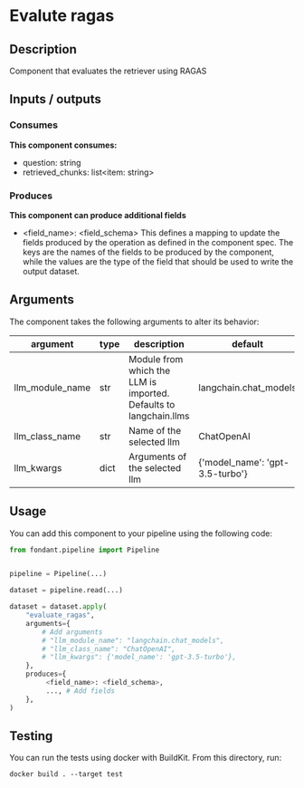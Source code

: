 # Evalute ragas

<a id="evalute_ragas#description"></a>
## Description
Component that evaluates the retriever using RAGAS

<a id="evalute_ragas#inputs_outputs"></a>
## Inputs / outputs 

<a id="evalute_ragas#consumes"></a>
### Consumes 
**This component consumes:**

- question: string
- retrieved_chunks: list<item: string>




<a id="evalute_ragas#produces"></a>  
### Produces 

**This component can produce additional fields**
- <field_name>: <field_schema>
This defines a mapping to update the fields produced by the operation as defined in the component spec.
The keys are the names of the fields to be produced by the component, while the values are 
the type of the field that should be used to write the output dataset.


<a id="evalute_ragas#arguments"></a>
## Arguments

The component takes the following arguments to alter its behavior:

| argument | type | description | default |
| -------- | ---- | ----------- | ------- |
| llm_module_name | str | Module from which the LLM is imported. Defaults to langchain.llms | langchain.chat_models |
| llm_class_name | str | Name of the selected llm | ChatOpenAI |
| llm_kwargs | dict | Arguments of the selected llm | {'model_name': 'gpt-3.5-turbo'} |

<a id="evalute_ragas#usage"></a>
## Usage 

You can add this component to your pipeline using the following code:

```python
from fondant.pipeline import Pipeline


pipeline = Pipeline(...)

dataset = pipeline.read(...)

dataset = dataset.apply(
    "evaluate_ragas",
    arguments={
        # Add arguments
        # "llm_module_name": "langchain.chat_models",
        # "llm_class_name": "ChatOpenAI",
        # "llm_kwargs": {'model_name': 'gpt-3.5-turbo'},
    },
    produces={
         <field_name>: <field_schema>,
         ..., # Add fields
    },
)
```

<a id="evalute_ragas#testing"></a>
## Testing

You can run the tests using docker with BuildKit. From this directory, run:
```
docker build . --target test
```
